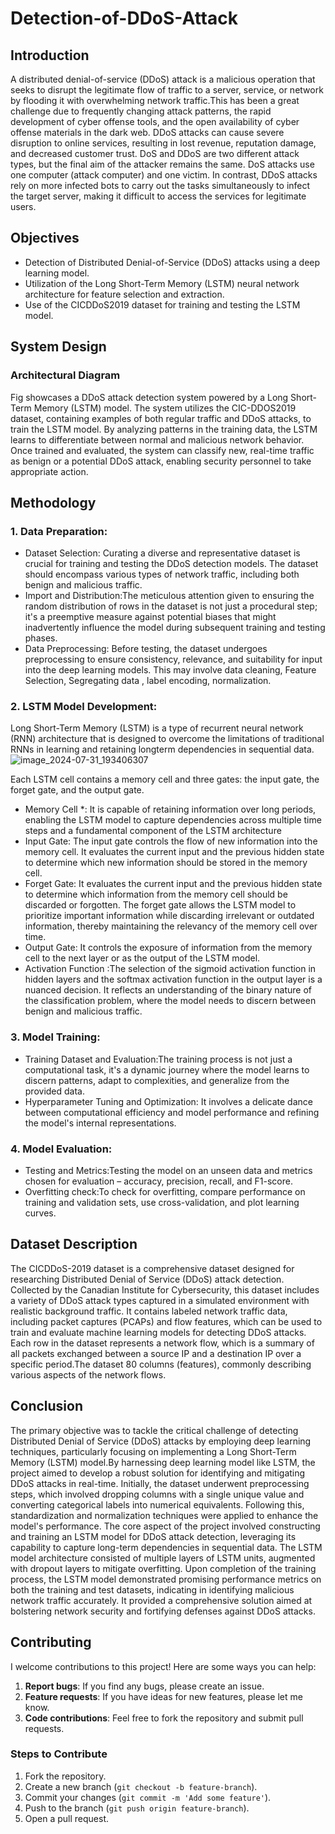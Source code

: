 # Detection-of-DDoS-Attack

## Introduction
A distributed denial-of-service (DDoS) attack is a malicious operation that seeks to disrupt the legitimate flow of traffic to a server, service, or network by flooding it with overwhelming network traffic.This has been a great challenge due to frequently changing attack patterns, the rapid development of cyber offense tools, and the open availability of cyber offense materials in the dark web. DDoS attacks can cause severe disruption to online services, resulting in lost revenue, reputation damage, and decreased customer trust.  DoS and DDoS are two different attack types, but the final aim of the attacker remains the same. DoS attacks use one computer (attack computer) and one victim. In contrast, DDoS attacks rely on more infected bots to carry out the tasks simultaneously to infect the target server, making it difficult to access the services for legitimate users. 

## Objectives
* Detection of Distributed Denial-of-Service (DDoS) attacks using a deep learning model.
* Utilization of the Long Short-Term Memory (LSTM) neural network architecture for feature selection and extraction.
* Use of the CICDDoS2019 dataset for training and testing the LSTM model.

## System Design
### Architectural Diagram
Fig showcases a DDoS attack detection system powered by a Long Short-Term Memory (LSTM) model. The system utilizes the CIC-DDOS2019 dataset, containing examples of both regular traffic and DDoS attacks, to train the LSTM model. By analyzing patterns in the training data, the LSTM learns to differentiate between normal and malicious network behavior. Once trained and evaluated, the system can classify new, real-time traffic as benign or a potential DDoS attack, enabling security personnel to take appropriate action.

## Methodology
### 1. Data Preparation:
* Dataset Selection: Curating a diverse and representative dataset is crucial for training and testing the DDoS detection models. The dataset should encompass various types of network traffic, including both benign and malicious traffic.
* Import and Distribution:The meticulous attention given to ensuring the random distribution of rows in the dataset is not just a procedural step; it's a preemptive measure against potential biases that might inadvertently influence the model during subsequent training and testing phases.
* Data Preprocessing: Before testing, the dataset undergoes preprocessing to ensure consistency, 
relevance, and suitability for input into the deep learning models. This may involve data cleaning, Feature Selection, Segregating data , label encoding, normalization.

### 2. LSTM Model Development:
Long Short-Term Memory (LSTM) is a type of recurrent neural network (RNN) architecture that is designed to overcome the limitations of traditional RNNs in learning and retaining longterm dependencies in sequential data.
![image_2024-07-31_193406307](https://github.com/user-attachments/assets/fcce4220-3d87-466d-bdd7-db90774f6f1a)

Each LSTM cell contains a memory cell and three gates: the input gate, the forget gate, and the output gate.
* Memory Cell *: It is capable of retaining information over long periods, enabling the LSTM model to capture dependencies across multiple time steps and a fundamental component of the LSTM architecture
* Input Gate: The input gate controls the flow of new information into the memory cell. It evaluates the current input and the previous hidden state to determine which new information should be stored in the memory cell. 
* Forget Gate: It evaluates the current input and the previous hidden state to determine which information from 
the memory cell should be discarded or forgotten. The forget gate allows the LSTM model to prioritize important information while discarding irrelevant or outdated information, thereby maintaining the relevancy of the memory cell over time.
* Output Gate: It controls the exposure of information from the memory cell to the next layer or as the output of the LSTM model.
* Activation Function :The selection of the sigmoid activation function in hidden layers and the softmax activation function in the output layer is a nuanced decision. It reflects an understanding of the binary nature of the classification problem, where the model needs to discern between benign and malicious traffic.

### 3. Model Training:
* Training Dataset and Evaluation:The training process is not just a computational task, it's a dynamic journey where the model 
learns to discern patterns, adapt to complexities, and generalize from the provided data.
* Hyperparameter Tuning and Optimization: It involves a delicate dance between computational efficiency and model performance and refining the model's internal representations.

 ### 4. Model Evaluation:
* Testing and Metrics:Testing the model on an unseen data and metrics chosen for evaluation – accuracy, precision, recall, and F1-score.
* Overfitting check:To check for overfitting, compare performance on training and validation sets, use cross-validation, and plot learning curves.

## Dataset Description
The CICDDoS-2019 dataset is a comprehensive dataset designed for researching Distributed Denial of Service (DDoS) attack detection. Collected by the Canadian Institute for Cybersecurity, this dataset includes a variety of DDoS attack types captured in a simulated environment with realistic background traffic. It contains labeled network traffic data, including packet captures (PCAPs) and flow features, which can be used to train and evaluate machine learning models for detecting DDoS attacks. Each row in the dataset represents a network flow, which is a summary of all packets exchanged between a source IP and a destination IP over a specific period.The dataset 80 columns (features), commonly  describing various aspects of the network flows. 

## Conclusion
The  primary objective was to tackle the critical challenge of detecting Distributed Denial of Service (DDoS) attacks by employing deep learning techniques, particularly focusing on implementing a Long Short-Term Memory (LSTM) model.By harnessing  deep learning model like LSTM, the project aimed to develop a robust solution for identifying and mitigating DDoS attacks in real-time. Initially, the dataset underwent preprocessing steps, which involved dropping columns with a single unique value and converting categorical labels into 
numerical equivalents. Following this, standardization and normalization techniques were applied to enhance the model's performance. The core aspect of the project involved constructing and training an LSTM model for DDoS attack detection, leveraging its capability to capture long-term dependencies in sequential data. The LSTM model architecture consisted of multiple layers of LSTM units, augmented with dropout layers to mitigate overfitting. Upon completion of the training process, the LSTM model demonstrated promising performance metrics on both the training and test datasets, indicating in identifying malicious network traffic accurately. It provided a comprehensive solution aimed at bolstering network security and fortifying defenses against DDoS attacks.

## Contributing
I welcome contributions to this project! Here are some ways you can help:

1. **Report bugs**: If you find any bugs, please create an issue.
2. **Feature requests**: If you have ideas for new features, please let me know.
3. **Code contributions**: Feel free to fork the repository and submit pull requests.

### Steps to Contribute
1. Fork the repository.
2. Create a new branch (`git checkout -b feature-branch`).
3. Commit your changes (`git commit -m 'Add some feature'`).
4. Push to the branch (`git push origin feature-branch`).
5. Open a pull request.



